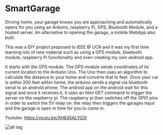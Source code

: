 # SmartGarage
Driving home, your garage knows you are approaching and automatically opens for you using an Arduino, raspberry Pi, GPS, Bluetooth Module, and a hosted server. An alternative to opening the garage, a mobile WebApp also built.

This was a DIY project proposed to IEEE @ UCR and it was my first time learning lots of new material such as
using a GPS module, bluetooth module, raspberry Pi funcitonality and even creating my own android app.

It starts with the GPS module. The GPS module sends coordinates of its current location to the Arduino Uno.
The Uno then uses an algorithm to calculate the distance to your home and converts that to feet. Once your
car is within 200 feet within home, the arduino sends a signal via bluetooth serial to an android phone.
The android app on the android wait for this signal and once it receives it, it uses an html GET command to
trigger the server on the raspberry pi. The raspberry pi then switches off the GPIO pins in order to switch the 5V relay on.
the relay then triggers the garages input and the garage is open in time for you to come in.

Youtube: https://youtu.be/XH645ALYQ3I

![alt tag](http://i.imgur.com/fbGySta.png)
